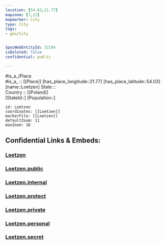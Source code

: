 ```yaml
---
location: [54.03,21.77] 
mapzoom: [7,12] 
mapmarker: city 
type: City
tags:
- geo/City


SpocWebEntityId: 32194
isDeleted: false
confidential: public

---
```

#is_a_/Place  
#is_a_ :: [[Place]] 
[has_place_longitude::21.77] 
[has_place_latitude::54.03] 
[name::Loetzen] 
State ::  
Country :: [[Poland]]  
[StateId::] 
[Population::] 



```leaflet
id: Loetzen
coordinates: [[Loetzen]] 
markerFile: [[Loetzen]] 
defaultZoom: 11 
maxZoom: 18
```


## Confidential Links & Embeds: 

### [Loetzen](/_Standards/Earth/Continent/Europe/Europe~East/Poland/Provinces~Poland/Warmian-Masurian/City/Loetzen.md) 

### [Loetzen.public](/_public/Earth/Continent/Europe/Europe~East/Poland/Provinces~Poland/Warmian-Masurian/City/Loetzen.public.md) 

### [Loetzen.internal](/_internal/Earth/Continent/Europe/Europe~East/Poland/Provinces~Poland/Warmian-Masurian/City/Loetzen.internal.md) 

### [Loetzen.protect](/_protect/Earth/Continent/Europe/Europe~East/Poland/Provinces~Poland/Warmian-Masurian/City/Loetzen.protect.md) 

### [Loetzen.private](/_private/Earth/Continent/Europe/Europe~East/Poland/Provinces~Poland/Warmian-Masurian/City/Loetzen.private.md) 

### [Loetzen.personal](/_personal/Earth/Continent/Europe/Europe~East/Poland/Provinces~Poland/Warmian-Masurian/City/Loetzen.personal.md) 

### [Loetzen.secret](/_secret/Earth/Continent/Europe/Europe~East/Poland/Provinces~Poland/Warmian-Masurian/City/Loetzen.secret.md)

